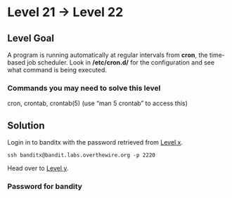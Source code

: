 # Level 21 → Level 22

## Level Goal

A program is running automatically at regular intervals from **cron**, the time-based job scheduler. Look in **/etc/cron.d/** for the configuration and see what command is being executed.

### Commands you may need to solve this level

cron, crontab, crontab(5) (use “man 5 crontab” to access this)

## Solution

Login in to banditx with the password retrieved from [Level x](../Level%20x%20→%20Level%20y/).

```
ssh banditx@bandit.labs.overthewire.org -p 2220
```

Head over to [Level y](../Level%20y%20→%20Level%20z/).

### Password for bandity